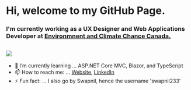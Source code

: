 # Hi, welcome to my GitHub Page. 
### I'm currently working as a UX Designer and Web Applications Developer at [Environmnent and Climate Chance Canada.](https://www.canada.ca/en/environment-climate-change.html)

![](https://komarev.com/ghpvc/?username=swapnil233&color=blueviolet&style=flat&label=PROFILE+VIEWS)
- 
- 🌱 I’m currently learning ... ASP.NET Core MVC, Blazor, and TypeScript
- 📫 How to reach me: ... [Website](https://www.hasaniqbal.com), [LinkedIn](https://www.linkedin.com/in/mdhasaniqbal)
- ⚡ Fun fact: ... I also go by Swapnil, hence the username 'swapnil233'
